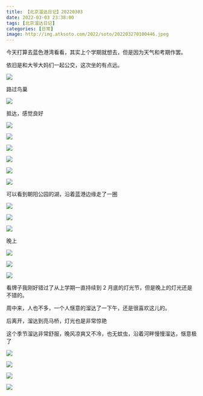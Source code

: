 ```yaml
---
title: 【北京溜达日记】20220303
date: 2022-03-03 23:38:00
tags: [北京溜达日记]
categories: [日常]
image: http://img.atksoto.com/2022/soto/202203270100446.jpeg
---
```


今天打算去蓝色港湾看看，其实上个学期就想去，但是因为天气和考期作罢。

依旧是和大爷大妈们一起公交，这次坐的有点远。

![](./bj20220303/202203270057334.jpeg)

路过鸟巢

![](./bj20220303/202203270059565.jpeg)

抵达，感觉良好

![](./bj20220303/202203270059161.jpeg)

![](./bj20220303/202203270059172.jpeg)

![](./bj20220303/202203270059297.jpeg)

![](./bj20220303/202203270100503.jpeg)

![](./bj20220303/202203270100446.jpeg)

![](./bj20220303/202203270100143.jpeg)

可以看到朝阳公园的湖，沿着蓝港边缘走了一圈

![](./bj20220303/202203270100936.jpeg)

![](./bj20220303/202203270101233.jpeg)

![](./bj20220303/202203270101095.jpeg)

晚上

![](./bj20220303/202203270101882.jpeg)

![](./bj20220303/202203270101690.jpeg)

![](./bj20220303/202203270101577.jpeg)

看牌子我刚好错过了从上学期一直持续到 2 月底的灯光节，但是晚上的灯光还是不错的。

周中来，人也不多，一个人惬意的溜达了一下午，还是很喜欢这儿的。

后离开，溜达到亮马桥，灯光也是非常惊艳

这个季节溜达非常舒服，晚风凉爽又不冷，也无蚊虫，沿着河畔慢慢溜达，惬意极了

![](./bj20220303/202203270101752.jpeg)

![](./bj20220303/202203270104596.jpeg)

![](./bj20220303/202203270103686.jpeg)

![](./bj20220303/202203270104655.jpeg)
